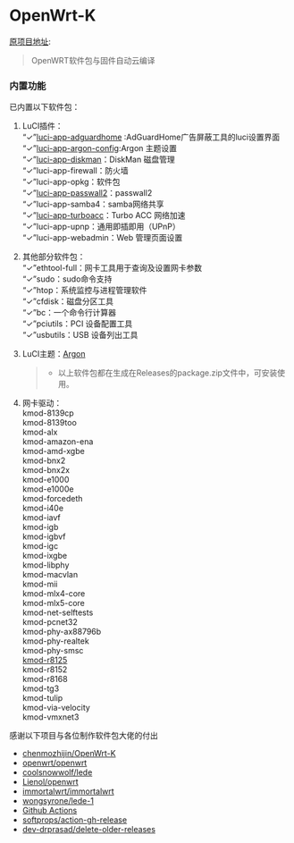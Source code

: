 # OpenWrt-K
[原项目地址](https://github.com/chenmozhijin/OpenWrt-K):
> OpenWRT软件包与固件自动云编译

### 内置功能

已内置以下软件包：

1. LuCI插件：  
  “✓”[luci-app-adguardhome](https://github.com/chenmozhijin/luci-app-adguardhome) :AdGuardHome广告屏蔽工具的luci设置界面  
  “✓”[luci-app-argon-config](https://github.com/jerrykuku/luci-app-argon-config):Argon 主题设置  
  “✓”[luci-app-diskman](https://github.com/lisaac/luci-app-diskman)：DiskMan 磁盘管理  
  “✓”luci-app-firewall：防火墙  
  “✓”luci-app-opkg：软件包  
  “✓”[luci-app-passwall2](https://github.com/xiaorouji/openwrt-passwall2)：passwall2  
  “✓”luci-app-samba4：samba网络共享   
  “✓”[luci-app-turboacc](https://github.com/chenmozhijin/turboacc)：Turbo ACC 网络加速  
  “✓”luci-app-upnp：通用即插即用（UPnP）   
  “✓”luci-app-webadmin：Web 管理页面设置  
  
1. 其他部分软件包：  
  “✓”ethtool-full：网卡工具用于查询及设置网卡参数  
  “✓”sudo：sudo命令支持  
  “✓”htop：系统监控与进程管理软件    
  “✓”cfdisk：磁盘分区工具  
  “✓”bc：一个命令行计算器  
  “✓”pciutils：PCI 设备配置工具  
  “✓”usbutils：USB 设备列出工具  

1. LuCI主题：[Argon](https://github.com/jerrykuku/luci-theme-argon)

    > + 以上软件包都在生成在Releases的package.zip文件中，可安装使用。

2. 网卡驱动：  
  kmod-8139cp  
  kmod-8139too  
  kmod-alx  
  kmod-amazon-ena  
  kmod-amd-xgbe  
  kmod-bnx2  
  kmod-bnx2x  
  kmod-e1000  
  kmod-e1000e  
  kmod-forcedeth  
  kmod-i40e  
  kmod-iavf  
  kmod-igb  
  kmod-igbvf  
  kmod-igc  
  kmod-ixgbe  
  kmod-libphy  
  kmod-macvlan  
  kmod-mii  
  kmod-mlx4-core  
  kmod-mlx5-core  
  kmod-net-selftests  
  kmod-pcnet32  
  kmod-phy-ax88796b  
  kmod-phy-realtek  
  kmod-phy-smsc  
  [kmod-r8125](https://github.com/sbwml/package_kernel_r8125)  
  kmod-r8152  
  kmod-r8168  
  kmod-tg3  
  kmod-tulip  
  kmod-via-velocity  
  kmod-vmxnet3

 感谢以下项目与各位制作软件包大佬的付出
+ [chenmozhijin/OpenWrt-K](https://github.com/chenmozhijin/OpenWrt-K/)
+ [openwrt/openwrt](https://github.com/openwrt/openwrt/)
+ [coolsnowwolf/lede](https://github.com/coolsnowwolf/lede)
+ [Lienol/openwrt](https://github.com/Lienol/openwrt)
+ [immortalwrt/immortalwrt](https://github.com/immortalwrt/immortalwrt/)
+ [wongsyrone/lede-1](https://github.com/wongsyrone/lede-1)
+ [Github Actions](https://github.com/features/actions)
+ [softprops/action-gh-release](https://github.com/ncipollo/release-action)
+ [dev-drprasad/delete-older-releases](https://github.com/mknejp/delete-release-assets)
